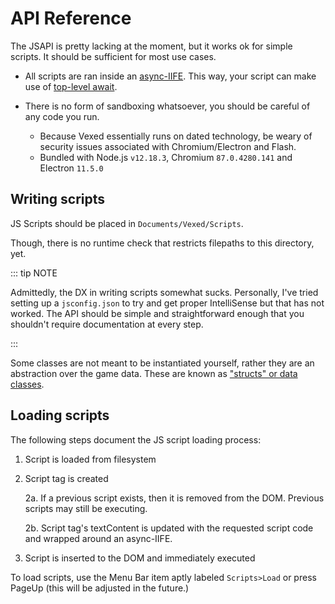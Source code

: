 # API Reference

The JSAPI is pretty lacking at the moment, but it works ok for simple scripts. It should be sufficient for most use cases.

- All scripts are ran inside an [async-IIFE](https://developer.mozilla.org/en-US/docs/Glossary/IIFE). This way, your script can make use of [top-level await](https://v8.dev/features/top-level-await).

- There is no form of sandboxing whatsoever, you should be careful of any code you run.
    - Because Vexed essentially runs on dated technology, be weary of security issues associated with Chromium/Electron and Flash.
    - Bundled with Node.js `v12.18.3`, Chromium `87.0.4280.141` and Electron `11.5.0`

## Writing scripts

JS Scripts should be placed in `Documents/Vexed/Scripts`.

Though, there is no runtime check that restricts filepaths to this directory, yet.

::: tip NOTE

Admittedly, the DX in writing scripts somewhat sucks. Personally, I've tried setting up a `jsconfig.json` to try and get proper IntelliSense but that has not worked. The API should be simple and straightforward enough that you shouldn't require documentation at every step.

:::

Some classes are not meant to be instantiated yourself, rather they are an abstraction over the game data. These are known as ["structs" or data classes](/api/struct/).

## Loading scripts

The following steps document the JS script loading process:

1. Script is loaded from filesystem
2. Script tag is created

    2a. If a previous script exists, then it is removed from the DOM. Previous scripts may still be executing.

    2b. Script tag's textContent is updated with the requested script code and wrapped around an async-IIFE.

3. Script is inserted to the DOM and immediately executed

To load scripts, use the Menu Bar item aptly labeled `Scripts>Load` or press PageUp (this will be adjusted in the future.)